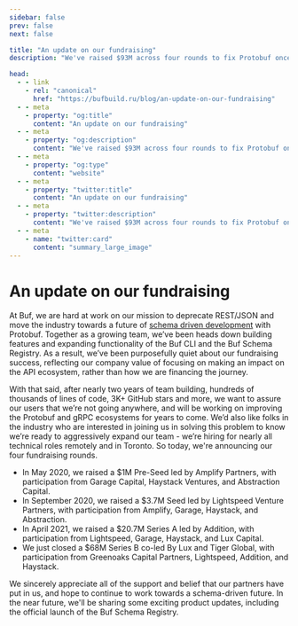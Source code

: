 ```yaml
---
sidebar: false
prev: false
next: false

title: "An update on our fundraising"
description: "We've raised $93M across four rounds to fix Protobuf once and for all."

head:
  - - link
    - rel: "canonical"
      href: "https://bufbuild.ru/blog/an-update-on-our-fundraising"
  - - meta
    - property: "og:title"
      content: "An update on our fundraising"
  - - meta
    - property: "og:description"
      content: "We've raised $93M across four rounds to fix Protobuf once and for all."
  - - meta
    - property: "og:type"
      content: "website"
  - - meta
    - property: "twitter:title"
      content: "An update on our fundraising"
  - - meta
    - property: "twitter:description"
      content: "We've raised $93M across four rounds to fix Protobuf once and for all."
  - - meta
    - name: "twitter:card"
      content: "summary_large_image"
---
```


# An update on our fundraising

At Buf, we are hard at work on our mission to deprecate REST/JSON and move the industry towards a future of [schema driven development](/blog/api-design-is-stuck-in-the-past/index.md) with Protobuf. Together as a growing team, we’ve been heads down building features and expanding functionality of the Buf CLI and the Buf Schema Registry. As a result, we’ve been purposefully quiet about our fundraising success, reflecting our company value of focusing on making an impact on the API ecosystem, rather than how we are financing the journey.

With that said, after nearly two years of team building, hundreds of thousands of lines of code, 3K+ GitHub stars and more, we want to assure our users that we’re not going anywhere, and will be working on improving the Protobuf and gRPC ecosystems for years to come. We’d also like folks in the industry who are interested in joining us in solving this problem to know we’re ready to aggressively expand our team - we’re hiring for nearly all technical roles remotely and in Toronto. So today, we're announcing our four fundraising rounds.

- In May 2020, we raised a $1M Pre-Seed led by Amplify Partners, with participation from Garage Capital, Haystack Ventures, and Abstraction Capital.
- In September 2020, we raised a $3.7M Seed led by Lightspeed Venture Partners, with participation from Amplify, Garage, Haystack, and Abstraction.
- In April 2021, we raised a $20.7M Series A led by Addition, with participation from Lightspeed, Garage, Haystack, and Lux Capital.
- We just closed a $68M Series B co-led By Lux and Tiger Global, with participation from Greenoaks Capital Partners, Lightspeed, Addition, and Haystack.

We sincerely appreciate all of the support and belief that our partners have put in us, and hope to continue to work towards a schema-driven future. In the near future, we'll be sharing some exciting product updates, including the official launch of the Buf Schema Registry.

‍

